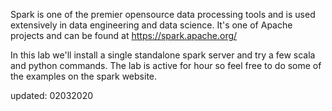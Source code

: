 Spark is one of the premier opensource data processing tools and is used extensively in data engineering and data science. It's one of  Apache projects and can be found at https://spark.apache.org/

In this lab we'll install a single standalone spark server and try a few scala and python commands. The lab is active for hour so feel free to do some of the examples on the spark website.


updated: 02032020
